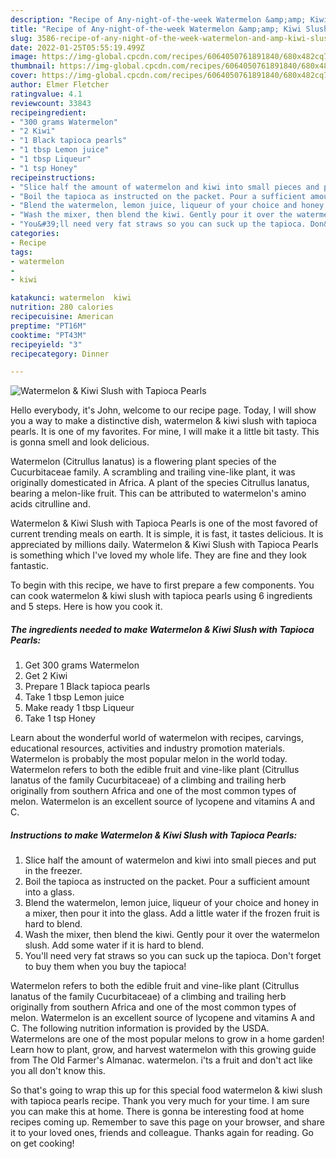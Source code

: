 ```yaml
---
description: "Recipe of Any-night-of-the-week Watermelon &amp;amp; Kiwi Slush with Tapioca Pearls"
title: "Recipe of Any-night-of-the-week Watermelon &amp;amp; Kiwi Slush with Tapioca Pearls"
slug: 3586-recipe-of-any-night-of-the-week-watermelon-and-amp-kiwi-slush-with-tapioca-pearls
date: 2022-01-25T05:55:19.499Z
image: https://img-global.cpcdn.com/recipes/6064050761891840/680x482cq70/watermelon-kiwi-slush-with-tapioca-pearls-recipe-main-photo.jpg
thumbnail: https://img-global.cpcdn.com/recipes/6064050761891840/680x482cq70/watermelon-kiwi-slush-with-tapioca-pearls-recipe-main-photo.jpg
cover: https://img-global.cpcdn.com/recipes/6064050761891840/680x482cq70/watermelon-kiwi-slush-with-tapioca-pearls-recipe-main-photo.jpg
author: Elmer Fletcher
ratingvalue: 4.1
reviewcount: 33843
recipeingredient:
- "300 grams Watermelon"
- "2 Kiwi"
- "1 Black tapioca pearls"
- "1 tbsp Lemon juice"
- "1 tbsp Liqueur"
- "1 tsp Honey"
recipeinstructions:
- "Slice half the amount of watermelon and kiwi into small pieces and put in the freezer."
- "Boil the tapioca as instructed on the packet. Pour a sufficient amount into a glass."
- "Blend the watermelon, lemon juice, liqueur of your choice and honey in a mixer, then pour it into the glass. Add a little water if the frozen fruit is hard to blend."
- "Wash the mixer, then blend the kiwi. Gently pour it over the watermelon slush. Add some water if it is hard to blend."
- "You&#39;ll need very fat straws so you can suck up the tapioca. Don&#39;t forget to buy them when you buy the tapioca!"
categories:
- Recipe
tags:
- watermelon
- 
- kiwi

katakunci: watermelon  kiwi 
nutrition: 280 calories
recipecuisine: American
preptime: "PT16M"
cooktime: "PT43M"
recipeyield: "3"
recipecategory: Dinner

---
```



![Watermelon &amp; Kiwi Slush with Tapioca Pearls](https://img-global.cpcdn.com/recipes/6064050761891840/680x482cq70/watermelon-kiwi-slush-with-tapioca-pearls-recipe-main-photo.jpg)

Hello everybody, it's John, welcome to our recipe page. Today, I will show you a way to make a distinctive dish, watermelon &amp; kiwi slush with tapioca pearls. It is one of my favorites. For mine, I will make it a little bit tasty. This is gonna smell and look delicious.

Watermelon (Citrullus lanatus) is a flowering plant species of the Cucurbitaceae family. A scrambling and trailing vine-like plant, it was originally domesticated in Africa. A plant of the species Citrullus lanatus, bearing a melon-like fruit. This can be attributed to watermelon&#39;s amino acids citrulline and.

Watermelon &amp; Kiwi Slush with Tapioca Pearls is one of the most favored of current trending meals on earth. It is simple, it is fast, it tastes delicious. It is appreciated by millions daily. Watermelon &amp; Kiwi Slush with Tapioca Pearls is something which I've loved my whole life. They are fine and they look fantastic.


To begin with this recipe, we have to first prepare a few components. You can cook watermelon &amp; kiwi slush with tapioca pearls using 6 ingredients and 5 steps. Here is how you cook it.

<!--inarticleads1-->

##### The ingredients needed to make Watermelon &amp; Kiwi Slush with Tapioca Pearls:

1. Get 300 grams Watermelon
1. Get 2 Kiwi
1. Prepare 1 Black tapioca pearls
1. Take 1 tbsp Lemon juice
1. Make ready 1 tbsp Liqueur
1. Take 1 tsp Honey


Learn about the wonderful world of watermelon with recipes, carvings, educational resources, activities and industry promotion materials. Watermelon is probably the most popular melon in the world today. Watermelon refers to both the edible fruit and vine-like plant (Citrullus lanatus of the family Cucurbitaceae) of a climbing and trailing herb originally from southern Africa and one of the most common types of melon. Watermelon is an excellent source of lycopene and vitamins A and C. 

<!--inarticleads2-->

##### Instructions to make Watermelon &amp; Kiwi Slush with Tapioca Pearls:

1. Slice half the amount of watermelon and kiwi into small pieces and put in the freezer.
1. Boil the tapioca as instructed on the packet. Pour a sufficient amount into a glass.
1. Blend the watermelon, lemon juice, liqueur of your choice and honey in a mixer, then pour it into the glass. Add a little water if the frozen fruit is hard to blend.
1. Wash the mixer, then blend the kiwi. Gently pour it over the watermelon slush. Add some water if it is hard to blend.
1. You&#39;ll need very fat straws so you can suck up the tapioca. Don&#39;t forget to buy them when you buy the tapioca!


Watermelon refers to both the edible fruit and vine-like plant (Citrullus lanatus of the family Cucurbitaceae) of a climbing and trailing herb originally from southern Africa and one of the most common types of melon. Watermelon is an excellent source of lycopene and vitamins A and C. The following nutrition information is provided by the USDA. Watermelons are one of the most popular melons to grow in a home garden! Learn how to plant, grow, and harvest watermelon with this growing guide from The Old Farmer&#39;s Almanac. watermelon. i&#39;ts a fruit and don&#39;t act like you all don&#39;t know this. 

So that's going to wrap this up for this special food watermelon &amp; kiwi slush with tapioca pearls recipe. Thank you very much for your time. I am sure you can make this at home. There is gonna be interesting food at home recipes coming up. Remember to save this page on your browser, and share it to your loved ones, friends and colleague. Thanks again for reading. Go on get cooking!
